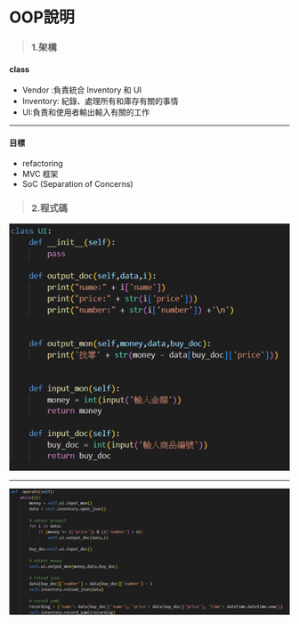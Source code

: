 # OOP說明
>### 1.架構  

####  class 
* Vendor :負責統合 Inventory 和 UI
* Inventory: 紀錄、處理所有和庫存有關的事情
* UI:負責和使用者輸出輸入有關的工作

---

#### 目標
* refactoring
* MVC 框架
* SoC (Separation of Concerns)

>### 2.程式碼


![Class UI](02.jpg)

---

![Class Vendor](03.jpg)
